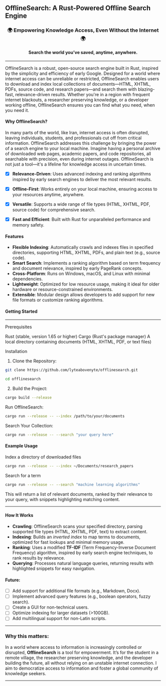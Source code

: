 ## **OfflineSearch**: A Rust-Powered Offline Search Engine

<div align="center">

<h3>🌍 Empowering Knowledge Access, Even Without the Internet 🌍</h3>
<h4>Search the world you’ve saved, anytime, anywhere.
</h4>

</div>

----

OfflineSearch is a robust, open-source search engine built in Rust, inspired by the simplicity and efficiency of early Google. Designed for a world where internet access can be unreliable or restricted, OfflineSearch enables users to download and index local collections of documents—HTML, XHTML, PDFs, source code, and research papers—and search them with blazing-fast, relevance-driven results. Whether you're in a region with frequent internet blackouts, a researcher preserving knowledge, or a developer working offline, OfflineSearch ensures you can find what you need, when you need it.

#### Why OfflineSearch?
In many parts of the world, like Iran, internet access is often disrupted, leaving individuals, students, and professionals cut off from critical information. OfflineSearch addresses this challenge by bringing the power of a search engine to your local machine. Imagine having a personal archive of downloaded web pages, academic papers, and code repositories, all searchable with precision, even during internet outages. OfflineSearch is not just a tool—it's a lifeline for knowledge access in uncertain times.

- [x] **Relevance-Driven**: Uses advanced indexing and ranking algorithms inspired by early search engines to deliver the most relevant results.
- [x] **Offline-First**: Works entirely on your local machine, ensuring access to your resources anytime, anywhere.
- [x] **Versatile**: Supports a wide range of file types (HTML, XHTML, PDF, source code) for comprehensive search.
- [x] **Fast and Efficient**: Built with Rust for unparalleled performance and memory safety.


#### Features

- **Flexible Indexing**: Automatically crawls and indexes files in specified directories, supporting HTML, XHTML, PDFs, and plain text (e.g., source code).
- **Smart Search**: Implements a ranking algorithm based on term frequency and document relevance, inspired by early PageRank concepts.
- **Cross-Platform**: Runs on Windows, macOS, and Linux with minimal dependencies.
- **Lightweight**: Optimized for low resource usage, making it ideal for older hardware or resource-constrained environments.
- **Extensible**: Modular design allows developers to add support for new file formats or customize ranking algorithms.


#### Getting Started

---- 

Prerequisites

Rust (stable, version 1.65 or higher)
Cargo (Rust's package manager)
A local directory containing documents (HTML, XHTML, PDF, or text files)

Installation

1. Clone the Repository:

```bash
git clone https://github.com/lyteabovenyte/offlinesearch.git

cd offlinesearch
```


2. Build the Project:

```bash
cargo build --release
```


Run OfflineSearch:

```bash
cargo run --release -- --index /path/to/your/documents
```


Search Your Collection:

```bash
cargo run --release -- --search "your query here"
```



#### Example Usage
Index a directory of downloaded files

```bash
cargo run --release -- --index ~/Documents/research_papers
```

Search for a term

```bash
cargo run --release -- --search "machine learning algorithms"
```

This will return a list of relevant documents, ranked by their relevance to your query, with snippets highlighting matching content.

----
#### How It Works

- **Crawling**: OfflineSearch scans your specified directory, parsing supported file types (HTML, XHTML, PDF, text) to extract content.
- **Indexing**: Builds an *inverted index* to map terms to documents, optimized for fast lookups and minimal memory usage.
- **Ranking**: Uses a modified **TF-IDF** (Term Frequency-Inverse Document Frequency) algorithm, inspired by early search engine techniques, to rank results by relevance.
- **Querying**: Processes natural language queries, returning results with highlighted snippets for easy navigation.


#### Future:
- [ ] Add support for additional file formats (e.g., Markdown, Docx).
- [ ] Implement advanced query features (e.g., boolean operators, fuzzy search).
- [ ] Create a GUI for non-technical users.
- [ ] Optimize indexing for larger datasets (>100GB).
- [ ] Add multilingual support for non-Latin scripts.

----

### Why this matters: 
In a world where access to information is increasingly controlled or disrupted, **OfflineSearch** is a tool for empowerment. It’s for the student in a remote village, the researcher preserving knowledge, and the developer building the future, all without relying on an unstable internet connection. I aim to democratize access to information and foster a global community of knowledge seekers.

******